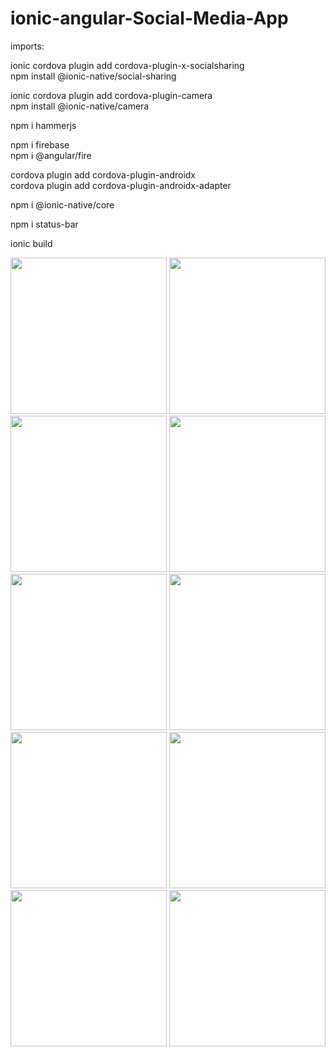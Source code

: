 # ionic-angular-Social-Media-App


<p>imports:</p>

ionic cordova plugin add cordova-plugin-x-socialsharing
<br>
npm install @ionic-native/social-sharing

ionic cordova plugin add cordova-plugin-camera
<br>
npm install @ionic-native/camera

npm i hammerjs

npm i firebase
<br>
npm i @angular/fire

cordova plugin add cordova-plugin-androidx
<br>
cordova plugin add cordova-plugin-androidx-adapter

npm i @ionic-native/core

npm i status-bar

ionic build






<p float="left">
<img src="https://user-images.githubusercontent.com/83976212/125309014-11224900-e33a-11eb-9099-f3b1d661df32.jpg"  width="250" />

  <img src="https://user-images.githubusercontent.com/83976212/125309080-21d2bf00-e33a-11eb-9db3-6b89d3c41262.jpg"  width="250" />

  <img src="https://user-images.githubusercontent.com/83976212/125309096-24351900-e33a-11eb-96e5-ec21b2a7f893.jpg"  width="250" />

  <img src="https://user-images.githubusercontent.com/83976212/125309111-26977300-e33a-11eb-9c0f-8fdf6326fdb3.jpg"  width="250" />
  
  <img src="https://user-images.githubusercontent.com/83976212/125309119-28613680-e33a-11eb-88ee-3579d0f41824.jpg"  width="250" />

  <img src="https://user-images.githubusercontent.com/83976212/125309130-2a2afa00-e33a-11eb-9e38-b845f3eb671d.jpg"  width="250" />

  <img src="https://user-images.githubusercontent.com/83976212/125309134-2bf4bd80-e33a-11eb-944a-e1168cad7703.jpg"  width="250" />

  <img src="https://user-images.githubusercontent.com/83976212/125309145-2e571780-e33a-11eb-88ab-461bd32f3c98.jpg"  width="250" />
  
  <img src="https://user-images.githubusercontent.com/83976212/125309153-3020db00-e33a-11eb-9e8a-1cea7467b77f.jpg"  width="250" />

  <img src="https://user-images.githubusercontent.com/83976212/125309158-31520800-e33a-11eb-9038-6939a3cf238a.jpg"  width="250" />


</p>

